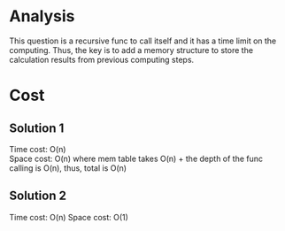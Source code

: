 # Analysis
This question is a recursive func to call itself and it has a time limit on the computing. Thus, the key is to add a memory structure to store the calculation results from previous computing steps. 

# Cost
## Solution 1
Time cost: O(n)  
Space cost: O(n) where mem table takes O(n) + the depth of the func calling is O(n), thus, total is O(n)

## Solution 2
Time cost: O(n)
Space cost: O(1)